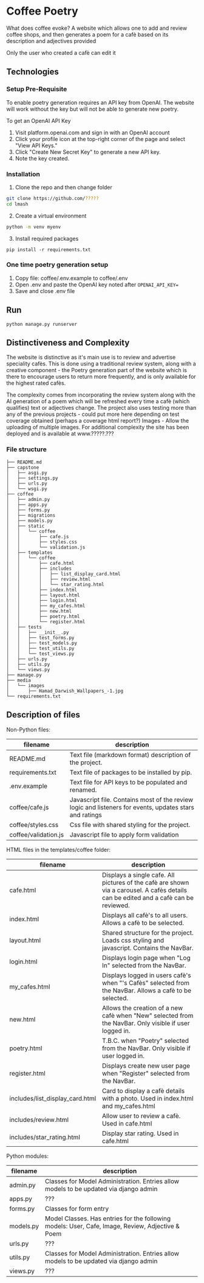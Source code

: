 # Coffee Poetry
What does coffee evoke? 
A website which allows one to add and review coffee shops, and then generates a poem 
for a cafè based on its description and adjectives provided

Only the user who created a cafè can edit it 

## Technologies

### Setup Pre-Requisite
To enable poetry generation requires an API key from OpenAI. The website will work without the key
but will not be able to generate new poetry.

To get an OpenAI API Key
1. Visit platform.openai.com and sign in with an OpenAI account
2. Click your profile icon at the top-right corner of the page and select "View API Keys."
3. Click "Create New Secret Key" to generate a new API key.
4. Note the key created.

### Installation
1. Clone the repo and then change folder

```sh
git clone https://github.com/?????
cd lmash
```

2. Create a virtual environment 

```sh
python -m venv myenv
```

3. Install required packages

```shell
pip install -r requirements.txt
```

### One time poetry generation setup
1. Copy file: coffee/.env.example to coffee/.env
2. Open .env and paste the OpenAI key noted after 
`OPENAI_API_KEY=`
3. Save and close .env file

## Run
`python manage.py runserver`

## Distinctiveness and Complexity
The website is distinctive as it's main use is to review and advertise speciality cafès.
This is done using a traditional review system, along with a creative component - the Poetry generation 
part of the website which is there to encourage users to return more frequently, and is only available for the highest rated 
cafès.

The complexity comes from incorporating the review system along with the AI generation of a poem which will be 
refreshed every time a cafè (which qualifies) text or adjectives change. The project also uses testing more than any of the 
previous projects - could put more here depending on test coverage obtained (perhaps a coverage html report?) 
Images - Allow the uploading of multiple images. For additional complexity the site has been deployed and is available at www.?????.??? 

### File structure

```
├── README.md
├── capstone
│   ├── asgi.py
│   ├── settings.py
│   ├── urls.py
│   └── wsgi.py
├── coffee
│   ├── admin.py
│   ├── apps.py
│   ├── forms.py
│   ├── migrations
│   ├── models.py
│   ├── static
│   │   └── coffee
│   │       ├── cafe.js
│   │       ├── styles.css
│   │       └── validation.js
│   ├── templates
│   │   └── coffee
│   │       ├── cafe.html
│   │       ├── includes
│   │       │   ├── list_display_card.html
│   │       │   ├── review.html
│   │       │   └── star_rating.html
│   │       ├── index.html
│   │       ├── layout.html
│   │       ├── login.html
│   │       ├── my_cafes.html
│   │       ├── new.html
│   │       ├── poetry.html
│   │       └── register.html
│   ├── tests
│   │   ├── __init__.py
│   │   ├── test_forms.py
│   │   ├── test_models.py
│   │   ├── test_utils.py
│   │   └── test_views.py
│   ├── urls.py
│   ├── utils.py
│   └── views.py
├── manage.py
├── media
│   └── images
│       ├── Hamad_Darwish_Wallpapers_-1.jpg
└── requirements.txt
```
## Description of files

Non-Python files:

| filename             | description                                                                                             |
|----------------------|---------------------------------------------------------------------------------------------------------|
| README.md            | Text file (markdown format) description of the project.                                                 |
| requirements.txt     | Text file of packages to be installed by pip.                                                           |
| .env.example         | Text file for API keys to be populated and renamed.                                                     |
| coffee/cafe.js       | Javascript file. Contains most of the review logic and  listeners for events, updates stars and ratings |
| coffee/styles.css    | Css file with shared styling for the project.                                                           |
| coffee/validation.js | Javascript file to apply form validation                                                                |

HTML files in the templates/coffee folder:

| filename                        | description                                                                                                                          |
|---------------------------------|--------------------------------------------------------------------------------------------------------------------------------------|
| cafe.html                       | Displays a single cafe. All pictures of the cafè are shown via a carousel. A cafès details can be edited and a cafè can be reviewed. |
| index.html                      | Displays all cafè's to all users. Allows a cafè to be selected.                                                                      |
| layout.html                     | Shared structure for the project. Loads css styling and javascript. Contains the NavBar.                                             |
| login.html                      | Displays login page when "Log In" selected from the NavBar.                                                                          |
| my_cafes.html                   | Displays logged in users cafè's when "<User>'s Cafès" selected from the NavBar. Allows a cafè to be selected.                        |
| new.html                        | Allows the creation of a new cafè when "New" selected from the NavBar. Only visible if user logged in.                               |
| poetry.html                     | T.B.C. when "Poetry" selected from the NavBar. Only visible if user logged in.                                                       |
| register.html                   | Displays create new user page when "Register" selected from the NavBar.                                                              |
| includes/list_display_card.html | Card to display a cafè details with a photo. Used in index.html and my_cafes.html                                                    |
| includes/review.html            | Allow user to review a cafè. Used in cafe.html                                                                                       |
| includes/star_rating.html       | Display star rating. Used in cafe.html                                                                                               |

Python modules:

| filename  | description                                                                                      |
|-----------|--------------------------------------------------------------------------------------------------|
| admin.py  | Classes for Model Administration. Entries allow  models to be updated via django admin           |
| apps.py   | ???                                                                                              |
| forms.py  | Classes for form entry                                                                           |
| models.py | Model Classes. Has entries for the following models: User, Cafe, Image, Review, Adjective & Poem |
| urls.py   | ???                                                                                              |
| utils.py  | Classes for Model Administration. Entries allow  models to be updated via django admin           |
| views.py  | ???                                                                                              |

